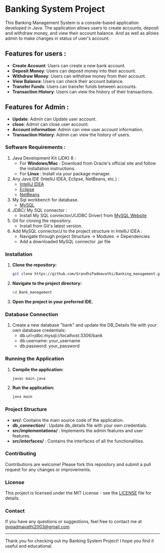 # Banking System Project

This Banking Management System is a console-based application developed in Java. The application allows users to create accounts, deposit and withdraw money, and view their account balance. And as well as allows admin to make changes in status of user's account. 

## Features for users : 

- **Create Account**: Users can create a new bank account.
- **Deposit Money**: Users can deposit money into their account.
- **Withdraw Money**: Users can withdraw money from their account.
- **View Balance**: Users can check their account balance.
- **Transfer Funds**: Users can transfer funds between accounts.
- **Transaction History**: Users can view the history of their transactions.

## Features for Admin :
- **Update**: Admin can Update user account.
- **close**: Admin can close user account.
- **Account information**: Admin can view user account information.
- **Transaction History**: Admin can view the history of users.

### Software Requirements : 

1. Java Development Kit (JDK) 8 :
   - For **Windows/Mac** : Download from Oracle's official site and follow the installation instructions.
   - For **Linux** : Install via your package manager.
2. Any Java IDE (IntelliJ IDEA, Eclipse, NetBeans, etc.) :
   - [IntelliJ IDEA](https://www.jetbrains.com/idea/download/?section=windows)
   - [Eclipse](https://www.eclipse.org/downloads/download.php?file=/oomph/epp/2024-06/R/eclipse-inst-jre-win64.exe)
   - [NetBeans](https://netbeans.apache.org/front/main/download/index.html)
3. My Sql workbench for database.
   - [MySQL](https://downloads.mysql.com/archives/installer/)
4. JDBC/ My SQL connector :
   - Install My SQL connector/J(JDBC Driver) from [MySQL Website](https://dev.mysql.com/downloads/installer/)
5. Git for cloning the repository.
   - Install from Git's latest version.
6. Add MySQL connector/J to the project structure in IntelliJ IDEA :
   - Navigate through project Structure -> Modules -> Dependencies
   - Add a downloaded MySQL connector .jar file

### Installation

1. **Clone the repository:**
    ```sh
    git clone https://github.com/GrandhiPadmavathi/Banking_management.git
    ```
2. **Navigate to the project directory:**
    ```sh
    cd Bank_management
    ```
3. **Open the project in your preferred IDE.**

### Database Connection

1. Create a new database "bank" and update the DB_Details file with your own database credentials:
     - db.url=jdbc:mysql://localhost:3306/bank
     - db.username: your_username
     - db.password: your_password
      
### Running the Application

1. **Compile the application:**
    ```sh
    javac main.java
    ```
2. **Run the application:**
    ```sh
    java main
    ```

### Project Structure

- **src/**: Contains the main source code of the application.
- **db_connection/** : Update db_details file with your own credentials.
- **src/implementations/** : Implements the admin features and user features.
- **src/interfaces/** : Contains the interfaces of all the functionalities.


### Contributing

Contributions are welcome! Please fork this repository and submit a pull request for any changes or improvements.

### License

This project is licensed under the MIT License - see the [LICENSE](LICENSE) file for details.

### Contact

If you have any questions or suggestions, feel free to contact me at gvpadmavathi2003@gmail.com

---

Thank you for checking out my Banking System Project! I hope you find it useful and educational.

